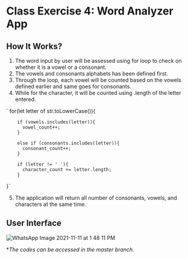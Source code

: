 # Class Exercise 4: Word Analyzer App
## How It Works?
1. The word input by user will be assessed using for loop to check on whether it is a vowel or a consonant.
2. The vowels and consonants alphabets has been defined first.
3. Through the loop, each vowel will be counted based on the vowels defined earlier and same goes for consonants.
4. While for the character, it will be counted using .length of the letter entered.


` for(let letter of str.toLowerCase()){

        if (vowels.includes(letter)){
          vowel_count++;
        }
        
        else if (consonants.includes(letter)){
          consonant_count++;
        }
        
        if (letter != ' '){
          character_count += letter.length;
        }
   }`
   
5. The application will return all number of consonants, vowels, and characters at the same time.

## User Interface
![WhatsApp Image 2021-11-11 at 1 48 11 PM](https://user-images.githubusercontent.com/55779808/141244769-c2827d2f-159e-44ca-88ff-a61e91e024b8.jpeg)

**The codes can be accessed in the master branch.*
